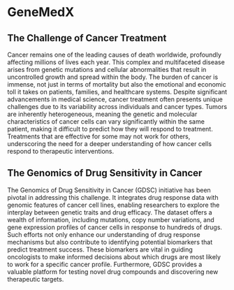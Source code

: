 # GeneMedX
## The Challenge of Cancer Treatment
Cancer remains one of the leading causes of death worldwide, profoundly affecting millions of lives each year. This complex and multifaceted disease arises from genetic mutations and cellular abnormalities that result in uncontrolled growth and spread within the body. The burden of cancer is immense, not just in terms of mortality but also the emotional and economic toll it takes on patients, families, and healthcare systems. Despite significant advancements in medical science, cancer treatment often presents unique challenges due to its variability across individuals and cancer types. Tumors are inherently heterogeneous, meaning the genetic and molecular characteristics of cancer cells can vary significantly within the same patient, making it difficult to predict how they will respond to treatment. Treatments that are effective for some may not work for others, underscoring the need for a deeper understanding of how cancer cells respond to therapeutic interventions.

## The Genomics of Drug Sensitivity in Cancer
The Genomics of Drug Sensitivity in Cancer (GDSC) initiative has been pivotal in addressing this challenge. It integrates drug response data with genomic features of cancer cell lines, enabling researchers to explore the interplay between genetic traits and drug efficacy. The dataset offers a wealth of information, including mutations, copy number variations, and gene expression profiles of cancer cells in response to hundreds of drugs. Such efforts not only enhance our understanding of drug response mechanisms but also contribute to identifying potential biomarkers that predict treatment success. These biomarkers are vital in guiding oncologists to make informed decisions about which drugs are most likely to work for a specific cancer profile. Furthermore, GDSC provides a valuable platform for testing novel drug compounds and discovering new therapeutic targets.

